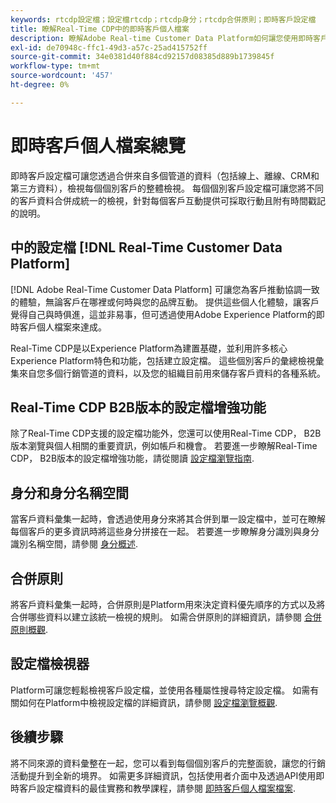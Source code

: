 ```yaml
---
keywords: rtcdp設定檔；設定檔rtcdp；rtcdp身分；rtcdp合併原則；即時客戶設定檔
title: 瞭解Real-Time CDP中的即時客戶個人檔案
description: 瞭解Adobe Real-time Customer Data Platform如何讓您使用即時客戶設定檔，為客戶推動協調、一致、相關的體驗。
exl-id: de70948c-ffc1-49d3-a57c-25ad415752ff
source-git-commit: 34e0381d40f884cd92157d08385d889b1739845f
workflow-type: tm+mt
source-wordcount: '457'
ht-degree: 0%

---
```


# 即時客戶個人檔案總覽

即時客戶設定檔可讓您透過合併來自多個管道的資料（包括線上、離線、CRM和第三方資料），檢視每個個別客戶的整體檢視。 每個個別客戶設定檔可讓您將不同的客戶資料合併成統一的檢視，針對每個客戶互動提供可採取行動且附有時間戳記的說明。

## 中的設定檔 [!DNL Real-Time Customer Data Platform]

[!DNL Adobe Real-Time Customer Data Platform] 可讓您為客戶推動協調一致的體驗，無論客戶在哪裡或何時與您的品牌互動。 提供這些個人化體驗，讓客戶覺得自己與時俱進，這並非易事，但可透過使用Adobe Experience Platform的即時客戶個人檔案來達成。

Real-Time CDP是以Experience Platform為建置基礎，並利用許多核心Experience Platform特色和功能，包括建立設定檔。 這些個別客戶的彙總檢視彙集來自您多個行銷管道的資料，以及您的組織目前用來儲存客戶資料的各種系統。

## Real-Time CDP B2B版本的設定檔增強功能

除了Real-Time CDP支援的設定檔功能外，您還可以使用Real-Time CDP， B2B版本瀏覽與個人相關的重要資訊，例如帳戶和機會。 若要進一步瞭解Real-Time CDP， B2B版本的設定檔增強功能，請從閱讀 [設定檔瀏覽指南](profile-browse.md).

## 身分和身分名稱空間

當客戶資料彙集一起時，會透過使用身分來將其合併到單一設定檔中，並可在瞭解每個客戶的更多資訊時將這些身分拼接在一起。 若要進一步瞭解身分識別與身分識別名稱空間，請參閱 [身分概述](identities-overview.md).

## 合併原則

將客戶資料彙集一起時，合併原則是Platform用來決定資料優先順序的方式以及將合併哪些資料以建立該統一檢視的規則。 如需合併原則的詳細資訊，請參閱 [合併原則概觀](merge-policies.md).

## 設定檔檢視器

Platform可讓您輕鬆檢視客戶設定檔，並使用各種屬性搜尋特定設定檔。 如需有關如何在Platform中檢視設定檔的詳細資訊，請參閱 [設定檔瀏覽概觀](profile-browse.md).

## 後續步驟

將不同來源的資料彙整在一起，您可以看到每個個別客戶的完整面貌，讓您的行銷活動提升到全新的境界。 如需更多詳細資訊，包括使用者介面中及透過API使用即時客戶設定檔資料的最佳實務和教學課程，請參閱 [即時客戶個人檔案檔案](../../profile/home.md).

